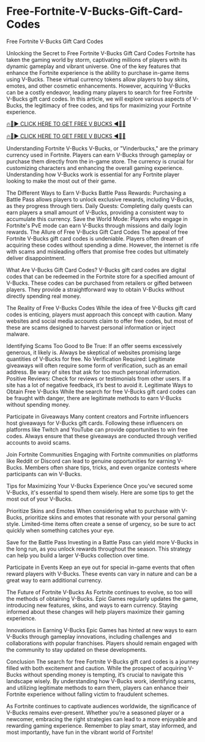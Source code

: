 # Free-Fortnite-V-Bucks-Gift-Card-Codes
Free Fortnite V-Bucks Gift Card Codes

Unlocking the Secret to Free Fortnite V-Bucks Gift Card Codes
Fortnite has taken the gaming world by storm, captivating millions of players with its dynamic gameplay and vibrant universe. One of the key features that enhance the Fortnite experience is the ability to purchase in-game items using V-Bucks. These virtual currency tokens allow players to buy skins, emotes, and other cosmetic enhancements. However, acquiring V-Bucks can be a costly endeavor, leading many players to search for free Fortnite V-Bucks gift card codes. In this article, we will explore various aspects of V-Bucks, the legitimacy of free codes, and tips for maximizing your Fortnite experience.


[🔥🔴▶️ CLICK HERE TO GET FREE V BUCKS ◀️🔴🔥](https://tinyurl.com/5fcf7xtz)

[🔥🔴▶️ CLICK HERE TO GET FREE V BUCKS ◀️🔴🔥](https://tinyurl.com/5fcf7xtz)


Understanding Fortnite V-Bucks
V-Bucks, or "Vinderbucks," are the primary currency used in Fortnite. Players can earn V-Bucks through gameplay or purchase them directly from the in-game store. The currency is crucial for customizing characters and enhancing the overall gaming experience. Understanding how V-Bucks work is essential for any Fortnite player looking to make the most out of their game.

The Different Ways to Earn V-Bucks
Battle Pass Rewards: Purchasing a Battle Pass allows players to unlock exclusive rewards, including V-Bucks, as they progress through tiers.
Daily Quests: Completing daily quests can earn players a small amount of V-Bucks, providing a consistent way to accumulate this currency.
Save the World Mode: Players who engage in Fortnite's PvE mode can earn V-Bucks through missions and daily login rewards.
The Allure of Free V-Bucks Gift Card Codes
The appeal of free Fortnite V-Bucks gift card codes is undeniable. Players often dream of acquiring these codes without spending a dime. However, the internet is rife with scams and misleading offers that promise free codes but ultimately deliver disappointment.

What Are V-Bucks Gift Card Codes?
V-Bucks gift card codes are digital codes that can be redeemed in the Fortnite store for a specified amount of V-Bucks. These codes can be purchased from retailers or gifted between players. They provide a straightforward way to obtain V-Bucks without directly spending real money.

The Reality of Free V-Bucks Codes
While the idea of free V-Bucks gift card codes is enticing, players must approach this concept with caution. Many websites and social media accounts claim to offer free codes, but most of these are scams designed to harvest personal information or inject malware.

Identifying Scams
Too Good to Be True: If an offer seems excessively generous, it likely is. Always be skeptical of websites promising large quantities of V-Bucks for free.
No Verification Required: Legitimate giveaways will often require some form of verification, such as an email address. Be wary of sites that ask for too much personal information.
Positive Reviews: Check for reviews or testimonials from other users. If a site has a lot of negative feedback, it’s best to avoid it.
Legitimate Ways to Obtain Free V-Bucks
While the search for free V-Bucks gift card codes can be fraught with danger, there are legitimate methods to earn V-Bucks without spending money.

Participate in Giveaways
Many content creators and Fortnite influencers host giveaways for V-Bucks gift cards. Following these influencers on platforms like Twitch and YouTube can provide opportunities to win free codes. Always ensure that these giveaways are conducted through verified accounts to avoid scams.

Join Fortnite Communities
Engaging with Fortnite communities on platforms like Reddit or Discord can lead to genuine opportunities for earning V-Bucks. Members often share tips, tricks, and even organize contests where participants can win V-Bucks.

Tips for Maximizing Your V-Bucks Experience
Once you've secured some V-Bucks, it's essential to spend them wisely. Here are some tips to get the most out of your V-Bucks.

Prioritize Skins and Emotes
When considering what to purchase with V-Bucks, prioritize skins and emotes that resonate with your personal gaming style. Limited-time items often create a sense of urgency, so be sure to act quickly when something catches your eye.

Save for the Battle Pass
Investing in a Battle Pass can yield more V-Bucks in the long run, as you unlock rewards throughout the season. This strategy can help you build a larger V-Bucks collection over time.

Participate in Events
Keep an eye out for special in-game events that often reward players with V-Bucks. These events can vary in nature and can be a great way to earn additional currency.

The Future of Fortnite V-Bucks
As Fortnite continues to evolve, so too will the methods of obtaining V-Bucks. Epic Games regularly updates the game, introducing new features, skins, and ways to earn currency. Staying informed about these changes will help players maximize their gaming experience.

Innovations in Earning V-Bucks
Epic Games has hinted at new ways to earn V-Bucks through gameplay innovations, including challenges and collaborations with popular franchises. Players should remain engaged with the community to stay updated on these developments.

Conclusion
The search for free Fortnite V-Bucks gift card codes is a journey filled with both excitement and caution. While the prospect of acquiring V-Bucks without spending money is tempting, it’s crucial to navigate this landscape wisely. By understanding how V-Bucks work, identifying scams, and utilizing legitimate methods to earn them, players can enhance their Fortnite experience without falling victim to fraudulent schemes.

As Fortnite continues to captivate audiences worldwide, the significance of V-Bucks remains ever-present. Whether you’re a seasoned player or a newcomer, embracing the right strategies can lead to a more enjoyable and rewarding gaming experience. Remember to play smart, stay informed, and most importantly, have fun in the vibrant world of Fortnite!
